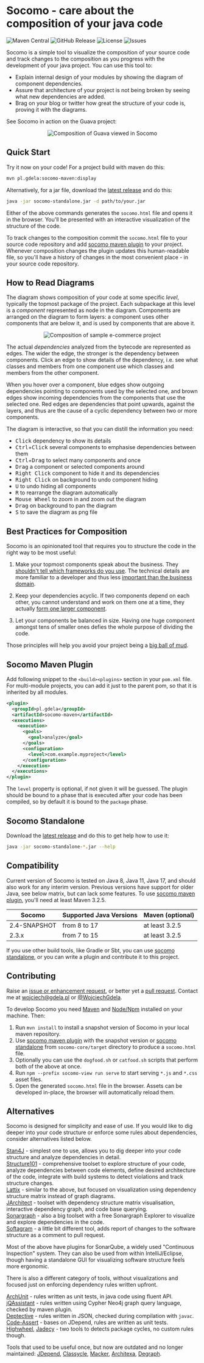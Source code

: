 # Socomo - care about the composition of your java code 

![Maven Central](https://img.shields.io/maven-central/v/pl.gdela/socomo-parent.svg)
![GitHub Release](https://img.shields.io/github/release/gdela/socomo.svg)
![License](https://img.shields.io/github/license/gdela/socomo.svg)
![Issues](https://img.shields.io/github/issues/gdela/socomo.svg)

Socomo is a simple tool to visualize the composition of your source code and track changes to the
composition as you progress with the development of your java project. You can use this tool to:

- Explain internal design of your modules by showing the diagram of component dependencies.
- Assure that architecture of your project is not being broken by seeing what new dependencies are added.
- Brag on your blog or twitter how great the structure of your code is, proving it with the diagrams.

See Socomo in action on the Guava project:

<p align="center">
  <img src="example-guava.gif" alt="Composition of Guava viewed in Socomo">
</p>


## Quick Start

Try it now on your code! For a project build with maven do this:

```bash
mvn pl.gdela:socomo-maven:display
```

Alternatively, for a jar file, download the [latest release] and do this:

```bash
java -jar socomo-standalone.jar -d path/to/your.jar
```

Either of the above commands generates the `socomo.html` file and opens it in the browser.
You'll be presented with an interactive visualization of the structure of the code.

To track changes to the composition commit the `socomo.html` file to your source code repository
and add [socomo maven plugin](#socomo-maven-plugin) to your project. Whenever composition changes
the plugin updates this human-readable file, so you'll have a history of changes in the most
convenient place - in your source code repository.


## How to Read Diagrams

The diagram shows composition of your code at some specific _level_, typically the topmost package
of the project. Each subpackage at this level is a _component_ represented as node in the diagram.
Components are arranged on the diagram to form layers: a component uses other components that are
below it, and is used by components that are above it.

<p align="center">
  <img src="example-acme.png" alt="Composition of sample e-commerce project">
</p>

The actual _dependencies_ analyzed from the bytecode are represented as edges. The wider the edge,
the stronger is the dependency between components. Click an edge to show details of the dependency,
i.e. see what classes and members from one component use which classes and members from the other
component.

When you hover over a component, blue edges show outgoing dependencies pointing to components used
by the selected one, and brown edges show incoming dependencies from the components that use
the selected one. Red edges are dependencies that point upwards, against the layers, and thus
are the cause of a cyclic dependency between two or more components.

The diagram is interactive, so that you can distill the information you need:

- <kbd>Click</kbd> dependency to show its details
- <kbd>Ctrl</kbd>+<kbd>Click</kbd> several components to emphasise dependencies between them
- <kbd>Ctrl</kbd>+<kbd>Drag</kbd> to select many components and once
- <kbd>Drag</kbd> a component or selected components around
- <kbd>Right Click</kbd> component to hide it and its dependencies
- <kbd>Right Click</kbd> on background to undo component hiding
- <kbd>U</kbd> to undo hiding all components
- <kbd>R</kbd> to rearrange the diagram automatically
- <kbd>Mouse Wheel</kbd> to zoom in and zoom out the diagram
- <kbd>Drag</kbd> on background to pan the diagram
- <kbd>S</kbd> to save the diagram as png file


## Best Practices for Composition

Socomo is an opinionated tool that requires you to structure the code in the right way to be most useful:

1. Make your topmost components speak about the business. They [shouldn't tell which frameworks
do you use][screaming architecture]. The technical details are more familiar to a developer
and thus less [important than the business domain][trivial grouping].

2. Keep your dependencies acyclic. If two components depend on each other, you cannot understand and
work on them one at a time, they actually [form one larger component][cyclic dependencies].

3. Let your components be balanced in size. Having one huge component amongst tens of smaller ones
defies the whole purpose of dividing the code.

Those principles will help you avoid your project being a [big ball of mud]. 

[screaming architecture]: https://blog.cleancoder.com/uncle-bob/2011/09/30/Screaming-Architecture.html
[trivial grouping]: https://devcards.io/trivial-grouping-of-classes
[cyclic dependencies]: https://lattix.com/blog/2017/07/26/why-cyclic-dependencies-are-bad
[big ball of mud]: http://www.mamuz.de/article/from-big-ball-of-mud-to-emergent-design/0Pw682Kxk


## Socomo Maven Plugin

Add following snippet to the `<build><plugins>` section in your `pom.xml` file. For multi-module projects,
you can add it just to the parent pom, so that it is inherited by all modules.

```xml
<plugin>
  <groupId>pl.gdela</groupId>
  <artifactId>socomo-maven</artifactId>
  <executions>
    <execution>
      <goals>
        <goal>analyze</goal>
      </goals>
      <configuration>
        <level>com.example.myproject</level>
      </configuration>
    </execution>
  </executions>
</plugin>
```

The `level` property is optional, if not given it will be guessed. The plugin should be bound to a phase
that is executed after your code has been compiled, so by default it is bound to the `package` phase.


## Socomo Standalone

Download the [latest release] and do this to get help how to use it:

```bash
java -jar socomo-standalone-*.jar --help
```


## Compatibility

Current version of Socomo is tested on Java 8, Java 11, Java 17, and should also work
for any interim version. Previous versions have support for older Java, see below matrix,
but can lack some features. To use [socomo maven plugin](#socomo-maven-plugin), you'll need at least Maven 3.2.5.

| Socomo       | Supported Java Versions | Maven (optional) |
|--------------|-------------------------|------------------|
| 2.4-SNAPSHOT | from 8 to 17            | at least 3.2.5   |
| 2.3.x        | from 7 to 15            | at least 3.2.5   |

If you use other build tools, like Gradle or Sbt, you can use [socomo standalone](#socomo-standalone),
or you can write a plugin and contribute it to this project.

## Contributing

Raise an [issue or enhancement request](https://github.com/gdela/socomo/issues),
or better yet a [pull request](https://github.com/gdela/socomo/pulls).
Contact me at [wojciech@gdela.pl]() or [@WojciechGdela](https://twitter.com/WojciechGdela).

To develop Socomo you need [Maven] and [Node/Npm] installed on your machine. Then:
1. Run `mvn install` to install a snapshot version of Socomo in your local maven repository.
2. Use [socomo maven plugin](#socomo-maven-plugin) with the snapshot version
   or [socomo standalone](#socomo-standalone) from `socomo-core/target` directory
   to produce a `socomo.html` file.
3. Optionally you can use the `dogfood.sh` or `catfood.sh` scripts that perform both of the above at once.
4. Run `npm --prefix socomo-view run serve` to start serving `*.js` and `*.css` asset files.
5. Open the generated `socomo.html` file in the browser. Assets can be developed in-place, the browser
   will automatically reload them.


## Alternatives

Socomo is designed for simplicity and ease of use. If you would like to dig deeper into your code
structure or enforce some rules about dependencies, consider alternatives listed below.

[Stan4J](http://stan4j.com/) - simplest one to use, allows you to dig deeper into your code structure
and analyze dependencies in detail.  
[Structure101](https://structure101.com/) - comprehensive toolset to explore structure of your code,
analyze dependencies between code elements, define desired architecture of the code, integrate with
build systems to detect violations and track structure changes.  
[Lattix](https://lattix.com/solutions/) - similar to the above, but focused on visualization using dependency
structure matrix instead of graph diagrams.  
[JArchitect](https://www.jarchitect.com/dependenciesview) - toolset with dependency structure
matrix visualisation, interactive dependency graph, and code base querying.  
[Sonargraph](https://www.hello2morrow.com/products/sonargraph/explorer) - also a big toolset with
a free Sonargraph Explorer to visualize and explore dependencies in the code.  
[Softagram](https://softagram.com/products/) - a little bit different tool, adds report
of changes to the software structure as a comment to pull request.

Most of the above have plugins for SonarQube, a widely used "Continuous Inspection" system. They can
also be used from within IntelliJ/Eclipse, though having a standalone GUI for visualizing software
structure feels more ergonomic.

There is also a different category of tools, without visualizations and focused just
on enforcing dependency rules written upfront.

[ArchUnit](https://www.archunit.org/) - rules written as unit tests, in java code using fluent API.  
[jQAssistant](https://jqassistant.org/) - rules written using Cypher Neo4j graph query language,
checked by maven plugin.  
[Deptective](https://github.com/moditect/deptective) - rules written in JSON, checked during
compilation with `javac`.  
[Code-Assert](https://github.com/nidi3/code-assert#user-content-dependency) - bases on JDepend,
rules are written as unit tests.  
[Highwheel](https://github.com/hcoles/highwheel), [Jadecy](https://github.com/jeffhain/jadecy) -
two tools to detects package cycles, no custom rules though.

Tools that used to be useful once, but now are outdated and no longer maintained:
[JDepend](https://github.com/clarkware/jdepend),
[Classycle](http://classycle.sourceforge.net/),
[Macker](https://innig.net/macker/),
[Architexa](https://www.architexa.com/),
[Degraph](https://github.com/schauder/degraph).


<!-- Common Links -->
[latest release]: https://github.com/gdela/socomo/releases/latest
[maven]: https://maven.apache.org/
[node/npm]: https://nodejs.org/
